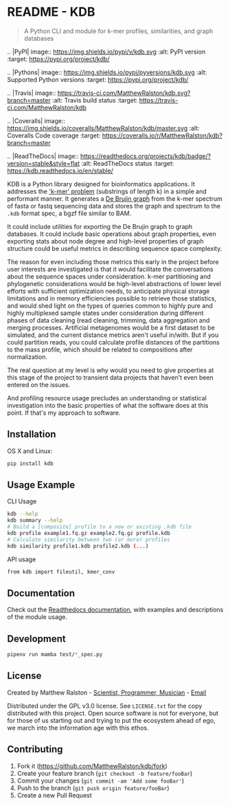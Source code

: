 # README - KDB
> A Python CLI and module for k-mer profiles, similarities, and graph databases

.. |PyPI| image:: https://img.shields.io/pypi/v/kdb.svg
   :alt: PyPI version
   :target: https://pypi.org/project/kdb/
	  
.. |Pythons| image:: https://img.shields.io/pypi/pyversions/kdb.svg
   :alt: Supported Python versions
   :target: https://pypi.org/project/kdb/
			
.. |Travis| image:: https://travis-ci.com/MatthewRalston/kdb.svg?branch=master
   :alt: Travis build status
   :target: https://travis-ci.com/MatthewRalston/kdb
				  
						
.. |Coveralls| image:: https://img.shields.io/coveralls/MatthewRalston/kdb/master.svg
   :alt: Coveralls Code coverage
   :target: https://coveralls.io/r/MatthewRalston/kdb?branch=master
							  
.. |ReadTheDocs| image:: https://readthedocs.org/projects/kdb/badge/?version=stable&style=flat
    :alt: ReadTheDocs status
    :target: https://kdb.readthedocs.io/en/stable/
	
KDB is a Python library designed for bioinformatics applications. It addresses the ['k-mer' problem](https://en.wikipedia.org/wiki/K-mer) (substrings of length k) in a simple and performant manner. It generates a [De Brujin graph](https://en.wikipedia.org/wiki/De_Bruijn_graph) from the k-mer spectrum of fasta or fastq sequencing data and stores the graph and spectrum to the `.kdb` format spec, a bgzf file similar to BAM. 

It could include utilities for exporting the De Brujin graph to graph databases. It could include basic operations about graph properties, even exporting stats about node degree and high-level properties of graph structure could be useful metrics in describing sequence space complexity.

The reason for even including those metrics this early in the project before user interests are investigated is that it would facilitate the conversations about the sequence spaces under consideration. k-mer partitioning and phylogenetic considerations would be high-level abstractions of lower level efforts with sufficient optimization needs, to anticipate physical storage limitations and in memory efficiencies possible to retrieve those statistics, and would shed light on the types of queries common to highly pure and highly multiplexed sample states under consideration during different phases of data cleaning (read cleaning, trimming, data aggregation and merging processes. Artificial metagenomes would be a first dataset to be simulated, and the current distance metrics aren't useful in/with. But if you could partition reads, you could calculate profile distances of the partitions to the mass profile, which should be related to compositions after normalization.

The real question at my level is why would you need to give properties at this stage of the project to transient data projects that haven't even been entered on the issues.

And profiling resource usage precludes an understanding or statistical investigation into the basic properties of what the software does at this point. If that's my approach to software.

## Installation

OS X and Linux:

```sh
pip install kdb
```

## Usage Example

CLI Usage

```bash
kdb --help
kdb summary --help
# Build a [composite] profile to a new or existing .kdb file
kdb profile example1.fq.gz example2.fq.gz profile.kdb
# Calculate similarity between two (or more) profiles
kdb similarity profile1.kdb profile2.kdb (...)
```

API usage

```bash
from kdb import fileutil, kmer_conv
```

## Documentation

Check out the [Readthedocs documentation](https://kdb.readthedocs.io/en/stable/), with examples and descriptions of the module usage.

## Development

```bash
pipenv run mamba test/*_spec.py
```

## License

Created by Matthew Ralston - [Scientist, Programmer, Musician](http://matthewralston.us) - [Email](mailto:mrals89@gmail.com)

Distributed under the GPL v3.0 license. See `LICENSE.txt` for the copy distributed with this project. Open source software is not for everyone, but for those of us starting out and trying to put the ecosystem ahead of ego, we march into the information age with this ethos.

## Contributing

1. Fork it (<https://github.com/MatthewRalston/kdb/fork>)
2. Create your feature branch (`git checkout -b feature/fooBar`)
3. Commit your changes (`git commit -am 'Add some fooBar'`)
4. Push to the branch (`git push origin feature/fooBar`)
5. Create a new Pull Request

